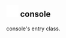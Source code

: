 ## <img src="../../.gitbook/assets/base.png" width="32" height="32" /> console
console's entry class.<br>
